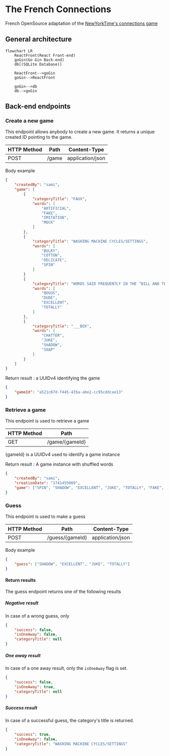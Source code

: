 # The French Connections

French OpenSource adaptation of the [NewYorkTime's connections game](https://www.nytimes.com/games/connections)

## General architecture 

```mermaid
flowchart LR
    ReactFront(React Front-end)
    goGin(Go Gin Back-end)
    db[(SQLite Database)]

    ReactFront-->goGin
    goGin-->ReactFront

    goGin-->db
    db-->goGin
```

## Back-end endpoints

### Create a new game

This endpoint allows anybody to create a new game. It returns a unique created ID pointing to the game.

| HTTP Method | Path  | Content-Type     |
| ----------- | ----- | ---------------- |
| POST        | /game | application/json |

Body example 

```json
{
    "createdBy": "sami",
    "game": [
        {
            "categoryTitle": "FAUX",
            "words": [
                "ARTIFICIAL",
                "FAKE",
                "IMITATION",
                "MOCK"
            ]
        },
        {
            "categoryTitle": "WASHING MACHINE CYCLES/SETTINGS",
            "words": [
                "BULKY", 
                "COTTON",
                "DELICATE",
                "SPIN"
            ]
        }
        {
            "categoryTitle": "WORDS SAID FREQUENTLY IN THE “BILL AND TED” MOVIES",
            "words": [
                "BOGUS",
                "DUDE",
                "EXCELLENT",
                "TOTALLY"
            ]
        },
        {
            "categoryTitle": "___BOX",
            "words": [
                "CHATTER",
                "JUKE",
                "SHADOW",
                "SOAP"
            ]
        }
    ]
}
```

Return result : a UUIDv4 identifying the game

```json
{
    "gameId": "a521c67d-f445-435a-abe2-cc95cddcae13"
}
```

### Retrieve a game

This endpoint is used to retrieve a game

| HTTP Method | Path           |
| ----------- | -------------- |
| GET         | /game/{gameId} |

{gameId} is a UUIDv4 used to identify a game instance

Return result : A game instance with shuffled words

```json
{
    "createdBy": "sami",
    "creationDate": "1741455069",
    "game": ["SPIN", "SHADOW", "EXCELLENT", "JUKE", "TOTALLY", "FAKE", "COTTON", "SOAP", "MOCK", "BOGUS", "CHATTER", "IMITATION", "DELICATE", "DUDE", "ARTIFICIAL", "BULKY"],
}
```

### Guess 

This endpoint is used to make a guess

| HTTP Method | Path            | Content-Type     |
| ----------- | --------------- | ---------------- |
| POST        | /guess/{gameId} | application/json |


Body example

```json
{
    "guess": ["SHADOW", "EXCELLENT", "JUKE", "TOTALLY"]
}
```

#### Return results

The guess endpoint returns one of the following results

##### Negative result

In case of a wrong guess, only 

```json
{
    "success": false,
    "isOneAway": false,
    "categoryTitle": null
}
```

##### One away result

In case of a one away result, only the `isOneAway` flag is set.

```json
{
    "success": false,
    "isOneAway": true,
    "categoryTitle": null
}
```

##### Success result 

In case of a successful guess, the category's title is returned.

```json
{
    "success": true,
    "isOneAway": false,
    "categoryTitle": "WASHING MACHINE CYCLES/SETTINGS"
}
```

